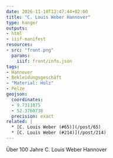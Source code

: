```yaml
---
date: 2026-11-10T12:47:44+02:00
title: "C. Louis Weber Hannover"
type: hanger
outputs:
- html
- iiif-manifest
resources:
- src: "front.png"
  params:
    iiif: front/info.json
tags:
- Hannover
- Bekleidungsgeschäft
- "Material: Holz"
- Pelze
geojson:
  coordinates:
  - 9.7311875
  - 52.3760738
  precision: exact
related: |
  * [C. Louis Weber (#65)](/post/65)
  * [C. Louis Weber (#214)](/post/214)
---
```

Über 100 Jahre
C. Louis Weber
Hannover
